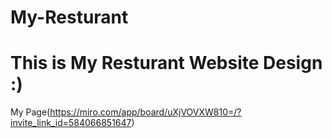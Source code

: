 # My-Resturant

# This is My Resturant Website Design :) 

My Page(https://miro.com/app/board/uXjVOVXW810=/?invite_link_id=584066851647)  


  

